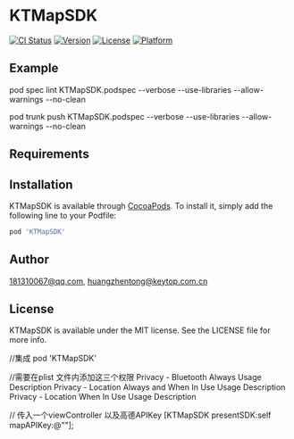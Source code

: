 # KTMapSDK

[![CI Status](https://img.shields.io/travis/181310067@qq.com/KTMapSDK.svg?style=flat)](https://travis-ci.org/181310067@qq.com/KTMapSDK)
[![Version](https://img.shields.io/cocoapods/v/KTMapSDK.svg?style=flat)](https://cocoapods.org/pods/KTMapSDK)
[![License](https://img.shields.io/cocoapods/l/KTMapSDK.svg?style=flat)](https://cocoapods.org/pods/KTMapSDK)
[![Platform](https://img.shields.io/cocoapods/p/KTMapSDK.svg?style=flat)](https://cocoapods.org/pods/KTMapSDK)

## Example

pod spec lint KTMapSDK.podspec --verbose --use-libraries --allow-warnings --no-clean

pod trunk push KTMapSDK.podspec --verbose --use-libraries --allow-warnings --no-clean

## Requirements

## Installation

KTMapSDK is available through [CocoaPods](https://cocoapods.org). To install
it, simply add the following line to your Podfile:

```ruby
pod 'KTMapSDK'
```

## Author

181310067@qq.com, huangzhentong@keytop.com.cn

## License

KTMapSDK is available under the MIT license. See the LICENSE file for more info.


//集成
pod 'KTMapSDK'


//需要在plist 文件内添加这三个权限
Privacy - Bluetooth Always Usage Description
Privacy - Location Always and When In Use Usage Description
Privacy - Location When In Use Usage Description

// 传入一个viewController 以及高德APIKey
[KTMapSDK presentSDK:self mapAPIKey:@""];
